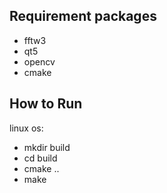 ## Requirement packages 
* fftw3
* qt5 
* opencv
* cmake

## How to Run
linux os:
* mkdir build
* cd build 
* cmake ..
* make 

